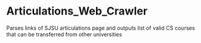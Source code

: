 # Articulations_Web_Crawler

Parses links of SJSU articulations page and outputs list of valid CS courses that can be transferred from other universities
